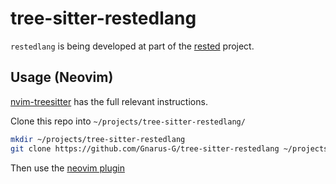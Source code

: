 # tree-sitter-restedlang

`restedlang` is being developed at part of the [rested](https://github.com/Gnarus-G/rested) project.

## Usage (Neovim)

[nvim-treesitter](https://github.com/nvim-treesitter/nvim-treesitter/?tab=readme-ov-file#adding-parsers) has the full relevant instructions.

Clone this repo into `~/projects/tree-sitter-restedlang/`

```sh
mkdir ~/projects/tree-sitter-restedlang
git clone https://github.com/Gnarus-G/tree-sitter-restedlang ~/projects/tree-sitter-restedlang
```

Then use the [neovim plugin](https://github.com/Gnarus-G/restedlang.nvim)
